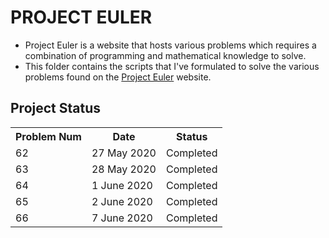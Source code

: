 # PROJECT EULER
- Project Euler is a website that hosts various problems which requires a combination of programming and mathematical knowledge to solve.
- This folder contains the scripts that I've formulated to solve the various problems found on the [Project Euler](https://projecteuler.net/archives) website.

## Project Status
<table>
  <tr>
    <th>Problem Num</th>
    <th>Date</th>
    <th>Status</th>
  </tr>
  <tr>
		<td>62</td>
		<td>27 May 2020</td>
		<td>Completed</td>
	</tr>
	 <tr>
		<td>63</td>
		<td>28 May 2020</td>
		<td>Completed</td>
	</tr>
	 <tr>
		<td>64</td>
		<td>1 June 2020</td>
		<td>Completed</td>
	</tr>
	<tr>
		<td>65</td>
		<td>2 June 2020</td>
		<td>Completed</td>
	</tr>
		<tr>
		<td>66</td>
		<td>7 June 2020</td>
		<td>Completed</td>
	</tr>
</table>
